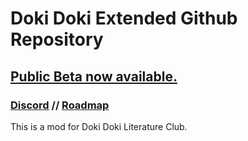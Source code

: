 # Doki Doki Extended Github Repository
## [Public Beta now available.](https://github.com/keatonbuilder/dde/releases/tag/pb-1)
### [Discord](https://discord.gg/eMTNBhrWGG) // [Roadmap](https://doki-extended.notion.site/0eca9a10ef304293841c04cf554eb939?v=2789a2bffb194bd484e824164c509873)
This is a mod for Doki Doki Literature Club.
